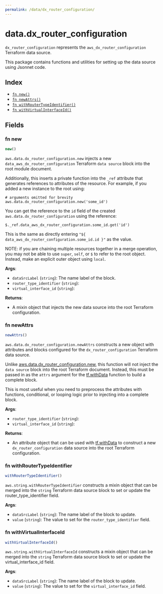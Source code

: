 ```yaml
---
permalink: /data/dx_router_configuration/
---
```


# data.dx_router_configuration

`dx_router_configuration` represents the `aws_dx_router_configuration` Terraform data source.



This package contains functions and utilities for setting up the data source using Jsonnet code.


## Index

* [`fn new()`](#fn-new)
* [`fn newAttrs()`](#fn-newattrs)
* [`fn withRouterTypeIdentifier()`](#fn-withroutertypeidentifier)
* [`fn withVirtualInterfaceId()`](#fn-withvirtualinterfaceid)

## Fields

### fn new

```ts
new()
```


`aws.data.dx_router_configuration.new` injects a new `data_aws_dx_router_configuration` Terraform `data source`
block into the root module document.

Additionally, this inserts a private function into the `_ref` attribute that generates references to attributes of the
resource. For example, if you added a new instance to the root using:

    # arguments omitted for brevity
    aws.data.dx_router_configuration.new('some_id')

You can get the reference to the `id` field of the created `aws.data.dx_router_configuration` using the reference:

    $._ref.data_aws_dx_router_configuration.some_id.get('id')

This is the same as directly entering `"${ data_aws_dx_router_configuration.some_id.id }"` as the value.

NOTE: if you are chaining multiple resources together in a merge operation, you may not be able to use `super`, `self`,
or `$` to refer to the root object. Instead, make an explicit outer object using `local`.

**Args**:
  - `dataSrcLabel` (`string`): The name label of the block.
  - `router_type_identifier` (`string`): 
  - `virtual_interface_id` (`string`): 

**Returns**:
- A mixin object that injects the new data source into the root Terraform configuration.


### fn newAttrs

```ts
newAttrs()
```


`aws.data.dx_router_configuration.newAttrs` constructs a new object with attributes and blocks configured for the `dx_router_configuration`
Terraform data source.

Unlike [aws.data.dx_router_configuration.new](#fn-dxrouterconfigurationnew), this function will not inject the `data source`
block into the root Terraform document. Instead, this must be passed in as the `attrs` argument for the
[tf.withData](https://github.com/tf-libsonnet/core/tree/main/docs#fn-withdata) function to build a complete block.

This is most useful when you need to preprocess the attributes with functions, conditional, or looping logic prior to
injecting into a complete block.

**Args**:
  - `router_type_identifier` (`string`): 
  - `virtual_interface_id` (`string`): 

**Returns**:
  - An attribute object that can be used with [tf.withData](https://github.com/tf-libsonnet/core/tree/main/docs#fn-withdata) to construct a new `dx_router_configuration` data source into the root Terraform configuration.


### fn withRouterTypeIdentifier

```ts
withRouterTypeIdentifier()
```

`aws.string.withRouterTypeIdentifier` constructs a mixin object that can be merged into the `string`
Terraform data source block to set or update the router_type_identifier field.



**Args**:
  - `dataSrcLabel` (`string`): The name label of the block to update.
  - `value` (`string`): The value to set for the `router_type_identifier` field.


### fn withVirtualInterfaceId

```ts
withVirtualInterfaceId()
```

`aws.string.withVirtualInterfaceId` constructs a mixin object that can be merged into the `string`
Terraform data source block to set or update the virtual_interface_id field.



**Args**:
  - `dataSrcLabel` (`string`): The name label of the block to update.
  - `value` (`string`): The value to set for the `virtual_interface_id` field.
